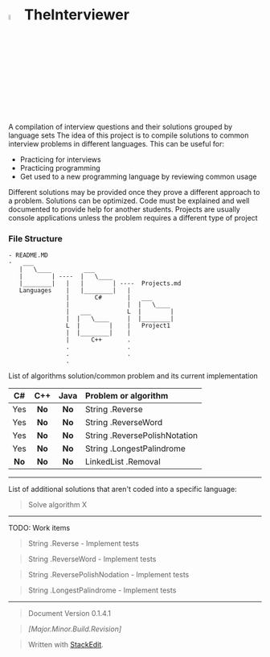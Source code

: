 <img src="http://mailtrack.azurewebsites.net/?stype=pc1&msg=GitHubTheInterviewerMain" width="5%" height="5%" /> TheInterviewer 
==============

A compilation of interview questions and their solutions grouped by language sets
The idea of this project is to compile solutions to common interview problems in different languages. This can be useful for:
- Practicing for interviews
- Practicing programming
- Get used to a new programming language by reviewing common usage

Different solutions may be provided once they prove a different approach to a problem. Solutions can be optimized. Code must be explained and well documented to provide help for another students. Projects are usually console applications unless the problem requires a different type of project

### File Structure

```Cmd
- README.MD
-   ___
   |   \____         ___
   |        | ----  |   \____        
   |________|   |   |        | ----  Projects.md
   Languages    |   |________|   | 
                |       C#       |   ___
                |                |  |   \____
                |   ___          L  |        |
                |  |   \____     |  |________|
                L  |        |    |   Project1
                |  |________|    |
                |      C++       .
                .                . 
                .                .
                .
```

List of algorithms solution/common problem and its current implementation


| C# | C++ | Java | Problem or algorithm |
|:-------------:|:-----------:|:-------:|:--------|
| Yes | **No** | **No** | String .Reverse |
| Yes | **No** | **No** | String .ReverseWord |
| Yes | **No** | **No** | String .ReversePolishNotation |
| Yes | **No** | **No** | String .LongestPalindrome |
| **No** | **No** | **No** | LinkedList .Removal |

---

List of additional solutions that aren't coded into a specific language:
> Solve algorithm X

---

TODO: Work items
> String .Reverse - Implement tests

> String .ReverseWord - Implement tests

> String .ReversePolishNodation - Implement tests

> String .LongestPalindrome - Implement tests 

---
> Document Version 0.1.4.1

> *[Major.Minor.Build.Revision]*

> Written with [StackEdit](https://stackedit.io/).
